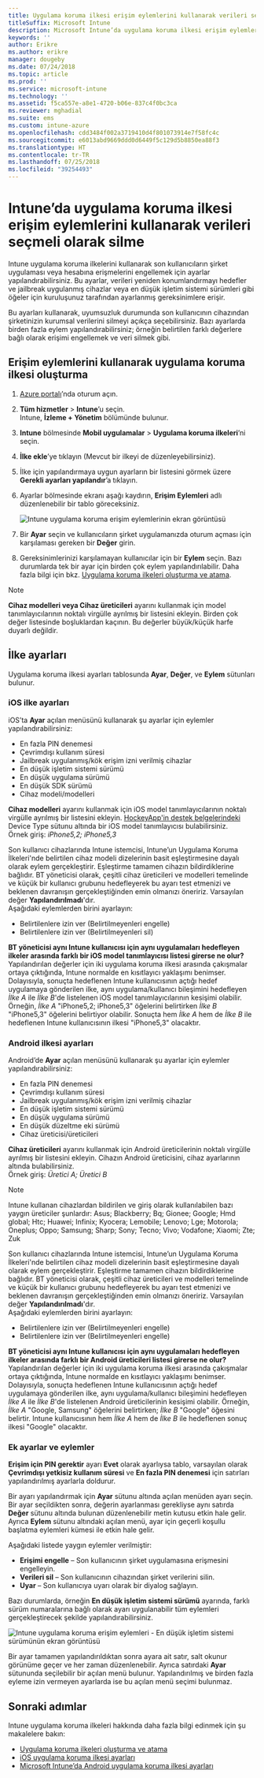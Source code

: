 ```yaml
---
title: Uygulama koruma ilkesi erişim eylemlerini kullanarak verileri seçmeli olarak silme
titleSuffix: Microsoft Intune
description: Microsoft Intune’da uygulama koruma ilkesi erişim eylemlerini kullanarak verileri seçmeli olarak silmeyi öğrenin.
keywords: ''
author: Erikre
ms.author: erikre
manager: dougeby
ms.date: 07/24/2018
ms.topic: article
ms.prod: ''
ms.service: microsoft-intune
ms.technology: ''
ms.assetid: f5ca557e-a8e1-4720-b06e-837c4f0bc3ca
ms.reviewer: mghadial
ms.suite: ems
ms.custom: intune-azure
ms.openlocfilehash: cdd3484f002a3719410d4f801073914e7f58fc4c
ms.sourcegitcommit: e6013abd9669ddd0d6449f5c129d5b8850ea88f3
ms.translationtype: HT
ms.contentlocale: tr-TR
ms.lasthandoff: 07/25/2018
ms.locfileid: "39254493"
---
```

# <a name="selectively-wipe-data-using-app-protection-policy-access-actions-in-intune"></a>Intune’da uygulama koruma ilkesi erişim eylemlerini kullanarak verileri seçmeli olarak silme

Intune uygulama koruma ilkelerini kullanarak son kullanıcıların şirket uygulaması veya hesabına erişmelerini engellemek için ayarlar yapılandırabilirsiniz. Bu ayarlar, verileri yeniden konumlandırmayı hedefler ve jailbreak uygulanmış cihazlar veya en düşük işletim sistemi sürümleri gibi öğeler için kuruluşunuz tarafından ayarlanmış gereksinimlere erişir.
 
Bu ayarları kullanarak, uyumsuzluk durumunda son kullanıcının cihazından şirketinizin kurumsal verilerini silmeyi açıkça seçebilirsiniz. Bazı ayarlarda birden fazla eylem yapılandırabilirsiniz; örneğin belirtilen farklı değerlere bağlı olarak erişimi engellemek ve veri silmek gibi.

## <a name="create-an-app-protection-policy-using-access-actions"></a>Erişim eylemlerini kullanarak uygulama koruma ilkesi oluşturma

1. [Azure portalı](https://portal.azure.com)’nda oturum açın.
2. **Tüm hizmetler** > **Intune**’u seçin.  
    Intune, **İzleme + Yönetim** bölümünde bulunur.
3. **Intune** bölmesinde **Mobil uygulamalar** > **Uygulama koruma ilkeleri**’ni seçin.
4. **İlke ekle**’ye tıklayın (Mevcut bir ilkeyi de düzenleyebilirsiniz). 
5. İlke için yapılandırmaya uygun ayarların bir listesini görmek üzere **Gerekli ayarları yapılandır**’a tıklayın. 
6. Ayarlar bölmesinde ekranı aşağı kaydırın, **Erişim Eylemleri** adlı düzenlenebilir bir tablo göreceksiniz.

    ![Intune uygulama koruma erişim eylemlerinin ekran görüntüsü](./media/apps-selective-wipe-access-actions01.png)

7. Bir **Ayar** seçin ve kullanıcıların şirket uygulamanızda oturum açması için karşılaması gereken bir **Değer** girin. 
8. Gereksinimlerinizi karşılamayan kullanıcılar için bir **Eylem** seçin. Bazı durumlarda tek bir ayar için birden çok eylem yapılandırılabilir. Daha fazla bilgi için bkz. [Uygulama koruma ilkeleri oluşturma ve atama](app-protection-policies.md).

>[!NOTE]
> **Cihaz modelleri veya Cihaz üreticileri** ayarını kullanmak için model tanımlayıcılarının noktalı virgülle ayrılmış bir listesini ekleyin. Birden çok değer listesinde boşluklardan kaçının. Bu değerler büyük/küçük harfe duyarlı değildir. 

## <a name="policy-settings"></a>İlke ayarları 

Uygulama koruma ilkesi ayarları tablosunda **Ayar**, **Değer**, ve **Eylem** sütunları bulunur.

### <a name="ios-policy-settings"></a>iOS ilke ayarları
iOS’ta **Ayar** açılan menüsünü kullanarak şu ayarlar için eylemler yapılandırabilirsiniz:
-  En fazla PIN denemesi
-  Çevrimdışı kullanım süresi
-  Jailbreak uygulanmış/kök erişim izni verilmiş cihazlar
-  En düşük işletim sistemi sürümü
-  En düşük uygulama sürümü
-  En düşük SDK sürümü
-  Cihaz modeli/modelleri

**Cihaz modelleri** ayarını kullanmak için iOS model tanımlayıcılarının noktalı virgülle ayrılmış bir listesini ekleyin. [HockeyApp'in destek belgelerindeki](https://support.hockeyapp.net/kb/client-integration-ios-mac-os-x-tvos/ios-device-types) Device Type sütunu altında bir iOS model tanımlayıcısı bulabilirsiniz.<br>
Örnek giriş: *iPhone5,2; iPhone5,3*

Son kullanıcı cihazlarında Intune istemcisi, Intune’un Uygulama Koruma İlkeleri'nde belirtilen cihaz modeli dizelerinin basit eşleştirmesine dayalı olarak eylem gerçekleştirir. Eşleştirme tamamen cihazın bildirdiklerine bağlıdır. BT yöneticisi olarak, çeşitli cihaz üreticileri ve modelleri temelinde ve küçük bir kullanıcı grubunu hedefleyerek bu ayarı test etmenizi ve beklenen davranışın gerçekleştiğinden emin olmanızı öneririz. Varsayılan değer **Yapılandırılmadı**'dır.<br>
Aşağıdaki eylemlerden birini ayarlayın: 
- Belirtilenlere izin ver (Belirtilmeyenleri engelle)
- Belirtilenlere izin ver (Belirtilmeyenleri sil)

**BT yöneticisi aynı Intune kullanıcısı için aynı uygulamaları hedefleyen ilkeler arasında farklı bir iOS model tanımlayıcısı listesi girerse ne olur?**<br>
Yapılandırılan değerler için iki uygulama koruma ilkesi arasında çakışmalar ortaya çıktığında, Intune normalde en kısıtlayıcı yaklaşımı benimser. Dolayısıyla, sonuçta hedeflenen Intune kullanıcısının açtığı hedef uygulamaya gönderilen ilke, aynı uygulama/kullanıcı bileşimini hedefleyen *İlke A* ile *İlke B*'de listelenen iOS model tanımlayıcılarının kesişimi olabilir. Örneğin, *İlke A* "iPhone5,2; iPhone5,3" öğelerini belirtirken *İlke B* "iPhone5,3" öğelerini belirtiyor olabilir. Sonuçta hem *İlke A* hem de *İlke B* ile hedeflenen Intune kullanıcısının ilkesi "iPhone5,3" olacaktır. 

### <a name="android-policy-settings"></a>Android ilkesi ayarları

Android’de **Ayar** açılan menüsünü kullanarak şu ayarlar için eylemler yapılandırabilirsiniz:
-  En fazla PIN denemesi
-  Çevrimdışı kullanım süresi
-  Jailbreak uygulanmış/kök erişim izni verilmiş cihazlar
-  En düşük işletim sistemi sürümü
-  En düşük uygulama sürümü
-  En düşük düzeltme eki sürümü
-  Cihaz üreticisi/üreticileri

**Cihaz üreticileri** ayarını kullanmak için Android üreticilerinin noktalı virgülle ayrılmış bir listesini ekleyin. Cihazın Android üreticisini, cihaz ayarlarının altında bulabilirsiniz.<br>
Örnek giriş: *Üretici A; Üretici B* 

>[!NOTE]
> Intune kullanan cihazlardan bildirilen ve giriş olarak kullanılabilen bazı yaygın üreticiler şunlardır: Asus; Blackberry; Bq; Gionee; Google; Hmd global; Htc; Huawei; Infinix; Kyocera; Lemobile; Lenovo; Lge; Motorola; Oneplus; Oppo; Samsung; Sharp; Sony; Tecno; Vivo; Vodafone; Xiaomi; Zte; Zuk

Son kullanıcı cihazlarında Intune istemcisi, Intune’un Uygulama Koruma İlkeleri'nde belirtilen cihaz modeli dizelerinin basit eşleştirmesine dayalı olarak eylem gerçekleştirir. Eşleştirme tamamen cihazın bildirdiklerine bağlıdır. BT yöneticisi olarak, çeşitli cihaz üreticileri ve modelleri temelinde ve küçük bir kullanıcı grubunu hedefleyerek bu ayarı test etmenizi ve beklenen davranışın gerçekleştiğinden emin olmanızı öneririz. Varsayılan değer **Yapılandırılmadı**'dır.<br>
Aşağıdaki eylemlerden birini ayarlayın: 
- Belirtilenlere izin ver (Belirtilmeyenleri engelle)
- Belirtilenlere izin ver (Belirtilmeyenleri engelle)

**BT yöneticisi aynı Intune kullanıcısı için aynı uygulamaları hedefleyen ilkeler arasında farklı bir Android üreticileri listesi girerse ne olur?**<br>
Yapılandırılan değerler için iki uygulama koruma ilkesi arasında çakışmalar ortaya çıktığında, Intune normalde en kısıtlayıcı yaklaşımı benimser. Dolayısıyla, sonuçta hedeflenen Intune kullanıcısının açtığı hedef uygulamaya gönderilen ilke, aynı uygulama/kullanıcı bileşimini hedefleyen *İlke A* ile *İlke B*'de listelenen Android üreticilerinin kesişimi olabilir. Örneğin, *İlke A* "Google, Samsung" öğelerini belirtirken; *İlke B* "Google" öğesini belirtir. Intune kullanıcısının hem *İlke A* hem de *İlke B* ile hedeflenen sonuç ilkesi "Google" olacaktır. 

### <a name="additional-settings-and-actions"></a>Ek ayarlar ve eylemler 

**Erişim için PIN gerektir** ayarı **Evet** olarak ayarlıysa tablo, varsayılan olarak **Çevrimdışı yetkisiz kullanım süresi** ve **En fazla PIN denemesi** için satırları yapılandırılmış ayarlarla doldurur.
 
Bir ayarı yapılandırmak için **Ayar** sütunu altında açılan menüden ayarı seçin. Bir ayar seçildikten sonra, değerin ayarlanması gerekliyse aynı satırda **Değer** sütunu altında bulunan düzenlenebilir metin kutusu etkin hale gelir. Ayrıca **Eylem** sütunu altındaki açılan menü, ayar için geçerli koşullu başlatma eylemleri kümesi ile etkin hale gelir. 

Aşağıdaki listede yaygın eylemler verilmiştir:
-  **Erişimi engelle** – Son kullanıcının şirket uygulamasına erişmesini engelleyin.
-  **Verileri sil** – Son kullanıcının cihazından şirket verilerini silin.
-  **Uyar** – Son kullanıcıya uyarı olarak bir diyalog sağlayın.

Bazı durumlarda, örneğin **En düşük işletim sistemi sürümü** ayarında, farklı sürüm numaralarına bağlı olarak ayarı uygulanabilir tüm eylemleri gerçekleştirecek şekilde yapılandırabilirsiniz. 

![Intune uygulama koruma erişim eylemleri - En düşük işletim sistemi sürümünün ekran görüntüsü](./media/apps-selective-wipe-access-actions05.png)

Bir ayar tamamen yapılandırıldıktan sonra ayara ait satır, salt okunur görünüme geçer ve her zaman düzenlenebilir. Ayrıca satırdaki **Ayar** sütununda seçilebilir bir açılan menü bulunur. Yapılandırılmış ve birden fazla eyleme izin vermeyen ayarlarda ise bu açılan menü seçimi bulunmaz.

## <a name="next-steps"></a>Sonraki adımlar

Intune uygulama koruma ilkeleri hakkında daha fazla bilgi edinmek için şu makalelere bakın:
- [Uygulama koruma ilkeleri oluşturma ve atama](app-protection-policies.md)
- [iOS uygulama koruma ilkesi ayarları](app-protection-policy-settings-ios.md)
- [Microsoft Intune’da Android uygulama koruma ilkesi ayarları](app-protection-policy-settings-android.md) 


